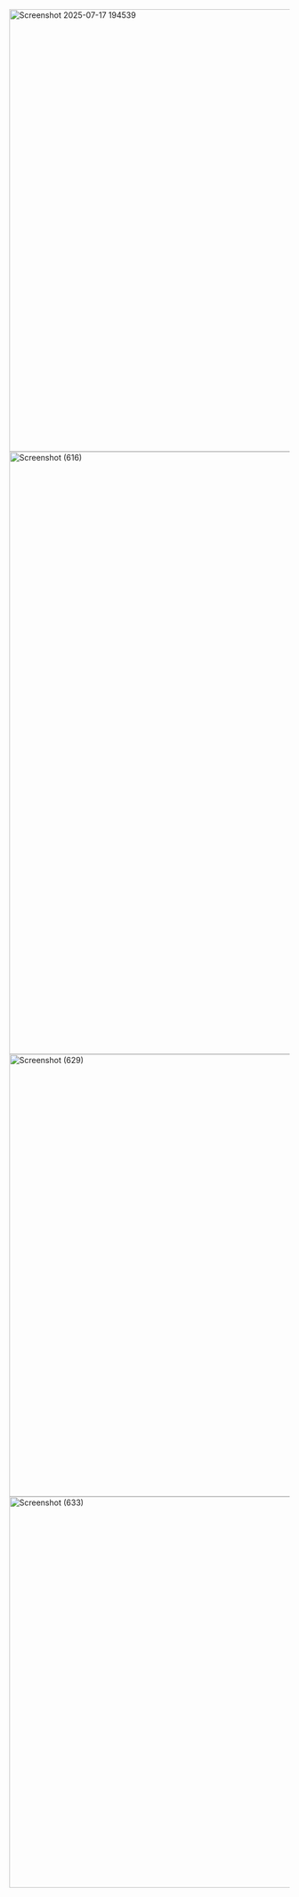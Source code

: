 <img width="983" height="793" alt="Screenshot 2025-07-17 194539" src="https://github.com/user-attachments/assets/8b1f9a16-69ed-484a-ab96-b981b5bc0bd8" />

<img width="1920" height="1080" alt="Screenshot (616)" src="https://github.com/user-attachments/assets/26943dd3-fdea-4327-bb1b-2eebb6fe3ede" />

<img width="983" height="793" alt="Screenshot (629)" src="https://github.com/user-attachments/assets/8f782ef5-7790-40ae-8d5a-5540de92c05f" />

<img width="994" height="701" alt="Screenshot (633)" src="https://github.com/user-attachments/assets/ff895a7b-1929-41af-a017-d89c605e85f3" />

